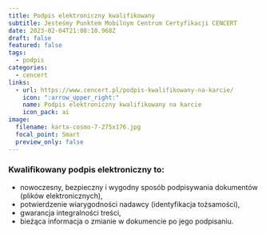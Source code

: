 ```yaml
---
title: Podpis elektroniczny kwalifikowany
subtitle: Jesteśmy Punktem Mobilnym Centrum Certyfikacji CENCERT
date: 2023-02-04T21:08:10.968Z
draft: false
featured: false
tags:
  - podpis
categories:
  - cencert
links:
  - url: https://www.cencert.pl/podpis-kwalifikowany-na-karcie/
    icon: ":arrow_upper_right:"
    name: Podpis elektroniczny kwalifikowany na karcie
    icon_pack: ai
image:
  filename: karta-cosmo-7-275x176.jpg
  focal_point: Smart
  preview_only: false
---
```

### Kwalifikowany podpis elektroniczny to:

* nowoczesny, bezpieczny i wygodny sposób podpisywania dokumentów (plików elektronicznych),
* potwierdzenie wiarygodności nadawcy (identyfikacja tożsamości),
* gwarancja integralności treści,
* bieżąca informacja o zmianie w dokumencie po jego podpisaniu.